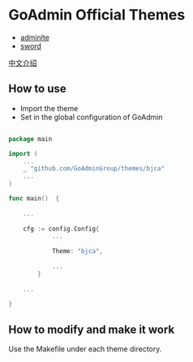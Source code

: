 # GoAdmin Official Themes

- [adminlte](https://github.com/GoAdminGroup/themes/tree/master/adminlte)
- [sword](https://github.com/GoAdminGroup/themes/tree/master/sword)

[中文介绍](./README_CN.md)

## How to use

- Import the theme
- Set in the global configuration of GoAdmin

```go

package main

import (
	...
	_ "github.com/GoAdminGroup/themes/bjca"
	...
)

func main()  {
	
	...
	
	cfg := config.Config{
    		...
    		
    		Theme: "bjca",
    		
    		...
    	}
	
	...
 
}

```

## How to modify and make it work

Use the Makefile under each theme directory.